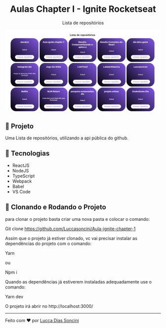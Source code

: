<h1 align="center">
	Aulas Chapter I - Ignite Rocketseat
</h1>

<p align="center"> Lista de repositórios</p>

<p align="center">
		<img alt="License" src="https://github.com/Luccasoncini/Aula-ignite-chapter-1/blob/main/src/projetoListaDeRepositorios.jpg">
</p>

## 🚀 Projeto

Uma Lista de repositórios, utilizando a api pública do github.


## 🔧 Tecnologias

- ReactJS
- NodeJS
- TypeScript
- Webpack
- Babel
- VS Code

## 🚀 Clonando e Rodando o Projeto

para clonar o projeto basta criar uma nova pasta e colocar o comando:

Git clone https://github.com/Luccasoncini/Aula-ignite-chapter-1

Assim que o projeto já estiver clonado, vc vai precisar instalar as dependências do projeto com o comando:

Yarn

ou 

Npm i

Quando as dependências já estiverem instaladas adequadamente use o comando:

Yarn dev

O projeto irá abrir no http://localhost:3000/

---

Feito com ♥ por <a href="https://www.linkedin.com/in/lucca-soncini-727930207/">Lucca Dias Soncini</a>
